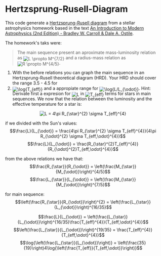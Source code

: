 # Hertzsprung-Rusell-Diagram

This code generate a [Hertzsprung-Rusell diagram](https://en.wikipedia.org/wiki/Hertzsprung%E2%80%93Russell_diagram) from a stellar astrophysics homework based in the text [An Introduction to Modern Astrophysics (2nd Edition) - Bradley W. Carroll & Dale A. Ostile](https://www.amazon.com/Introduction-Modern-Astrophysics-2nd/dp/0805304029).

The homework's taks were:

> The main sequence present an aproximate mass-luminosity relation as <img alt="L \propto M^{7/2}" src="https://render.githubusercontent.com/render/math?math=L%20%5Cpropto%20M%5E%7B7%2F2%7D" style="transform: translateY(20%);" /> and a radius-mass relation as <img alt="R \propto M^{4/5}" src="https://render.githubusercontent.com/render/math?math=R%20%5Cpropto%20M%5E%7B4%2F5%7D" style="transform: translateY(20%);" />.
1. With the before relations you can graph the main sequence in an Hertzsprung-Rusell theoretical diagram (HRD). Your HRD should cover the range 3.5 - 4.5 for
1. <img alt="\log{T_{eff}}" src="https://render.githubusercontent.com/render/math?math=%5Clog%7BT_%7Beff%7D%7D" style="transform: translateY(20%);" /> and a appropiate range for <img alt="\log{L/L_{\odot}}" src="https://render.githubusercontent.com/render/math?math=%5Clog%7BL%2FL_%7B%5Codot%7D%7D" style="transform: translateY(20%);" />. Hint: Derivate first a expresion for <img alt="L" src="https://render.githubusercontent.com/render/math?math=L" style="transform: translateY(20%);" /> in <img alt="T_{eff}" src="https://render.githubusercontent.com/render/math?math=T_%7Beff%7D" style="transform: translateY(20%);" /> terms for stars in main sequences.
We now that the relation between the luminosity and the effective temperature for a star is:

<p align="center"><img alt="L = 4\pi R_{\star}^{2} \sigma T_{eff}^{4}" src="https://render.githubusercontent.com/render/math?math=L%20%3D%204%5Cpi%20R_%7B%5Cstar%7D%20%5Csigma%20T_%7Beff%7D%5E%7B4%7D"/></p>

if we divided with the Sun's values:
$$\frac{L}{L_{\odot}} = \frac{4\pi R_{\star}^{2} \sigma T_{eff}^{4}}{4\pi R_{\odot}^{2} \sigma T_{eff,\odot}^{4}}$$
$$\frac{L}{L_{\odot}} = \frac{R_{\star}^{2}T_{eff}^{4}}{R_{\odot}^{2}T_{eff,\odot}^{4}}$$

from the above relations we have that:
$$\frac{R_{\star}}{R_{\odot}} = \left(\frac{M_{\star}}{M_{\odot}}\right)^{4/5}$$
$$\frac{L_{\star}}{L_{\odot}} = \left(\frac{M_{\star}}{M_{\odot}}\right)^{7/5}$$

for main sequence:
$$\left(\frac{R_{\star}}{R_{\odot}}\right)^{2} = \left(\frac{L_{\star}}{L_{\odot}}\right)^{16/35}$$

$$\frac{L}{L_{\odot}} = \left(\frac{L_{\star}}{L_{\odot}}\right)^{16/35}\frac{T_{eff}^{4}}{T_{eff,\odot}^{4}}$$
$$\left(\frac{L_{\star}}{L_{\odot}}\right)^{19/35} = \frac{T_{eff}^{4}}{T_{eff,\odot}^{4}}$$
$$\log{\left(\frac{L_{\star}}{L_{\odot}}\right)} = \left(\frac{35}{19}\right)4\log{\left(\frac{T_{eff}}{T_{eff,\odot}}\right)}$$




```python

```
